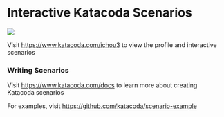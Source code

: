 # Interactive Katacoda Scenarios

[![](http://shields.katacoda.com/katacoda/ichou3/count.svg)](https://www.katacoda.com/ichou3 "Get your profile on Katacoda.com")

Visit https://www.katacoda.com/ichou3 to view the profile and interactive scenarios

### Writing Scenarios
Visit https://www.katacoda.com/docs to learn more about creating Katacoda scenarios

For examples, visit https://github.com/katacoda/scenario-example
